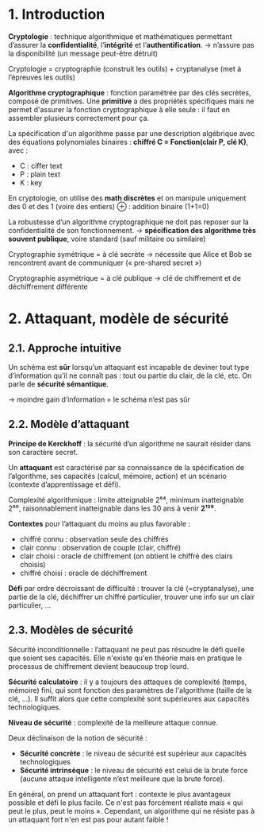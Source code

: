 ```toc

```

# 1. Introduction
**Cryptologie** : technique algorithmique et mathématiques permettant d’assurer la **confidentialité**, l’**intégrité** et l’**authentification**.
→ n’assure pas la disponibilité (un message peut-être détruit)

Cryptologie = cryptographie (construit les outils) + cryptanalyse (met à l’épreuves les outils)

**Algorithme cryptographique** : fonction paramétrée par des clés secrètes, composé de primitives. Une **primitive** a des propriétés spécifiques mais ne permet d'assurer la fonction cryptographique à elle seule : il faut en assembler plusieurs correctement pour ça.

La spécification d'un algorithme passe par une description algébrique avec des équations polynomiales binaires : **chiffré C = Fonction(clair P, clé K)**, avec :
- C : ciffer text
- P : plain text
- K : key

En cryptologie, on utilise des **math discrètes** et on manipule uniquement des 0 et des 1 (voire des entiers)
⊕ : addition binaire (1+1=0)

La robustesse d’un algorithme cryptographique ne doit pas reposer sur la confidentialité de son fonctionnement.
→ **spécification des algorithme très souvent publique**, voire standard (sauf militaire ou similaire)


Cryptographie symétrique = à clé secrète
→ nécessite que Alice et Bob se rencontrent avant de communiquer (« pre-shared secret »)

Cryptographie asymétrique = à clé publique
→ clé de chiffrement et de déchiffrement différente

  

# 2. Attaquant, modèle de sécurité

## 2.1. Approche intuitive
Un schéma est **sûr** lorsqu’un attaquant est incapable de deviner tout type d’information qu’il ne connaît pas : tout ou partie du clair, de la clé, etc. On parle de **sécurité sémantique**.

→ moindre gain d’information = le schéma n’est pas sûr


## 2.2. Modèle d’attaquant
**Principe de Kerckhoff** : la sécurité d’un algorithme ne saurait résider dans son caractère secret.

Un **attaquant** est caractérisé par sa connaissance de la spécification de l’algorithme, ses capacités (calcul, mémoire, action) et un scénario (contexte d’apprentissage et défi).

Complexité algorithmique : limite atteignable 2⁶⁴, minimum inatteignable 2⁸⁰, raisonnablement inatteignable dans les 30 ans à venir **2¹²⁸**.

**Contextes** pour l’attaquant du moins au plus favorable : 
- chiffré connu : observation seule des chiffrés
- clair connu : observation de couple (clair, chiffré)
- clair choisi : oracle de chiffrement (on obtient le chiffré des clairs choisis)
- chiffré choisi : oracle de déchiffrement

**Défi** par ordre décroissant de difficulté : trouver la clé (=cryptanalyse), une partie de la clé, déchiffrer un chiffré particulier, trouver une info sur un clair particulier, ...


## 2.3. Modèles de sécurité
Sécurité inconditionnelle : l’attaquant ne peut pas résoudre le défi quelle que soient ses capacités. Elle n'existe qu'en théorie mais en pratique le processus de chiffrement devient beaucoup trop lourd.

**Sécurité calculatoire** : il y a toujours des attaques de complexité (temps, mémoire) fini, qui sont fonction des paramètres de l'algorithme (taille de la clé, ...). Il suffit alors que cette complexité sont supérieures aux capacités technologiques.

**Niveau de sécurité** : complexité de la meilleure attaque connue.

Deux déclinaison de la notion de sécurité :
- **Sécurité concrète** : le niveau de sécurité est supérieur aux capacités technologiques
- **Sécurité intrinsèque** : le niveau de sécurité est celui de la brute force (aucune attaque intelligente n’est meilleure que la brute force).

En général, on prend un attaquant fort : contexte le plus avantageux possible et défi le plus facile. Ce n'est pas forcément réaliste mais « qui peut le plus, peut le moins ».
Cependant, un algorithme qui ne résiste pas à un attaquant fort n'en est pas pour autant faible !